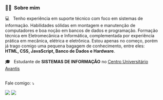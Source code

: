 <h3> 🙋‍♂️ &nbsp;Sobre mim </h3>

💻 &nbsp; Tenho experiência em suporte técnico com foco em sistemas de informação. Habilidades sólidas em montagem e manutenção de computadores e boa noção em bancos de dados e programação. Formação técnica em Eletromecânica e Informática, complementada por experiência prática em mecânica, elétrica e eletrônica. Estou apenas no começo, porém já trago comigo uma pequena bagagem de conhecimento, entre eles: **HTML, CSS, JavaScript, Banco de Dados e Hardware**.
<br/>
<br/>
🎓 &nbsp; Estudante de **SISTEMAS DE INFORMAÇÃO** no <a href="https://uniavan.edu.br/" target="_blank">Centro Universitário Avantis</a>
<br/>
<br/>

<p align="left">
  Fale comigo: ⤵️
</p>

<p align="left">
  <a href="https://www.linkedin.com/in/joao-airton/" target="_blank">
  <img src="https://img.shields.io/badge/-Linkedin-0e76a8?style=flat-square&logo=Linkedin&logoColor=white&link=" /></a>

  <a href="https://api.whatsapp.com/send?phone=5547997289921" target="_blank">
  <img src="https://img.shields.io/badge/-WhatsApp-25d366?style=flat-square&labelColor=25d366&logo=whatsapp&logoColor=white&link=" /></a>
</p>  
